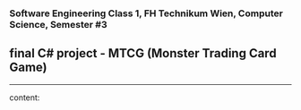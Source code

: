 ### Software Engineering Class 1, FH Technikum Wien, Computer Science, Semester #3

## final C# project - MTCG (Monster Trading Card Game)

---



content: